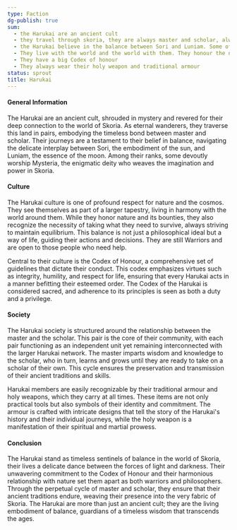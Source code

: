 ```yaml
---
type: Faction
dg-publish: true
sum:
  - the Harukai are an ancient cult
  - they travel through skoria, they are always master and scholar, always two
  - the Harukai believe in the balance between Sori and Luniam. Some of them worship Mysteria
  - They live with the world and the world with them. They honour the nature but they will take what they need from the nature
  - They have a big Codex of honour
  - They always wear their holy weapon and traditional armour
status: sprout
title: Harukai
---
```



#### General Information

The Harukai are an ancient cult, shrouded in mystery and revered for their deep connection to the world of Skoria. As eternal wanderers, they traverse this land in pairs, embodying the timeless bond between master and scholar. Their journeys are a testament to their belief in balance, navigating the delicate interplay between Sori, the embodiment of the sun, and Luniam, the essence of the moon. Among their ranks, some devoutly worship Mysteria, the enigmatic deity who weaves the imagination and power in Skoria.

#### Culture

The Harukai culture is one of profound respect for nature and the cosmos. They see themselves as part of a larger tapestry, living in harmony with the world around them. While they honor nature and its bounties, they also recognize the necessity of taking what they need to survive, always striving to maintain equilibrium. This balance is not just a philosophical ideal but a way of life, guiding their actions and decisions. They are still Warriors and are open to those people who need help.

Central to their culture is the Codex of Honour, a comprehensive set of guidelines that dictate their conduct. This codex emphasizes virtues such as integrity, humility, and respect for life, ensuring that every Harukai acts in a manner befitting their esteemed order. The Codex of the Harukai is considered sacred, and adherence to its principles is seen as both a duty and a privilege.

#### Society

The Harukai society is structured around the relationship between the master and the scholar. This pair is the core of their community, with each pair functioning as an independent unit yet remaining interconnected with the larger Harukai network. The master imparts wisdom and knowledge to the scholar, who in turn, learns and grows until they are ready to take on a scholar of their own. This cycle ensures the preservation and transmission of their ancient traditions and skills.

Harukai members are easily recognizable by their traditional armour and holy weapons, which they carry at all times. These items are not only practical tools but also symbols of their identity and commitment. The armour is crafted with intricate designs that tell the story of the Harukai's history and their individual journeys, while the holy weapon is a manifestation of their spiritual and martial prowess.

#### Conclusion

The Harukai stand as timeless sentinels of balance in the world of Skoria, their lives a delicate dance between the forces of light and darkness. Their unwavering commitment to the Codex of Honour and their harmonious relationship with nature set them apart as both warriors and philosophers. Through the perpetual cycle of master and scholar, they ensure that their ancient traditions endure, weaving their presence into the very fabric of Skoria. The Harukai are more than just an ancient cult; they are the living embodiment of balance, guardians of a timeless wisdom that transcends the ages.